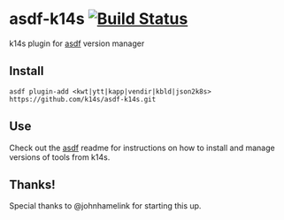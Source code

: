 # asdf-k14s [![Build Status](https://travis-ci.org/k14s/asdf-k14s.svg?branch=master)](https://travis-ci.org/k14s/asdf-k14s)

k14s plugin for [asdf](https://github.com/asdf-vm/asdf) version manager

## Install

```
asdf plugin-add <kwt|ytt|kapp|vendir|kbld|json2k8s> https://github.com/k14s/asdf-k14s.git
```

## Use

Check out the [asdf](https://github.com/asdf-vm/asdf) readme for instructions on how to install and manage versions of tools from k14s.

## Thanks!

Special thanks to @johnhamelink for starting this up.
